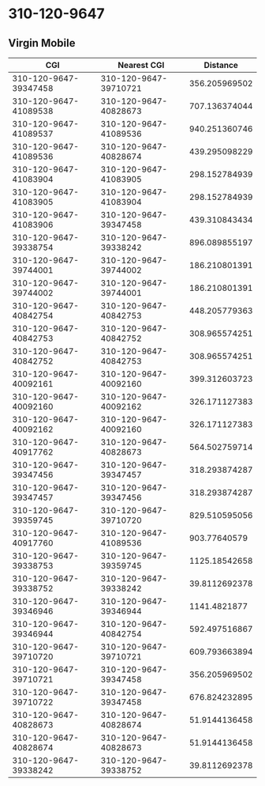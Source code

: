# 310-120-9647
## Virgin Mobile


| CGI | Nearest CGI | Distance |
|-----|-------------|----------|
| 310-120-9647-39347458 | 310-120-9647-39710721 | 356.205969502 |
| 310-120-9647-41089538 | 310-120-9647-40828673 | 707.136374044 |
| 310-120-9647-41089537 | 310-120-9647-41089536 | 940.251360746 |
| 310-120-9647-41089536 | 310-120-9647-40828674 | 439.295098229 |
| 310-120-9647-41083904 | 310-120-9647-41083905 | 298.152784939 |
| 310-120-9647-41083905 | 310-120-9647-41083904 | 298.152784939 |
| 310-120-9647-41083906 | 310-120-9647-39347458 | 439.310843434 |
| 310-120-9647-39338754 | 310-120-9647-39338242 | 896.089855197 |
| 310-120-9647-39744001 | 310-120-9647-39744002 | 186.210801391 |
| 310-120-9647-39744002 | 310-120-9647-39744001 | 186.210801391 |
| 310-120-9647-40842754 | 310-120-9647-40842753 | 448.205779363 |
| 310-120-9647-40842753 | 310-120-9647-40842752 | 308.965574251 |
| 310-120-9647-40842752 | 310-120-9647-40842753 | 308.965574251 |
| 310-120-9647-40092161 | 310-120-9647-40092160 | 399.312603723 |
| 310-120-9647-40092160 | 310-120-9647-40092162 | 326.171127383 |
| 310-120-9647-40092162 | 310-120-9647-40092160 | 326.171127383 |
| 310-120-9647-40917762 | 310-120-9647-40828673 | 564.502759714 |
| 310-120-9647-39347456 | 310-120-9647-39347457 | 318.293874287 |
| 310-120-9647-39347457 | 310-120-9647-39347456 | 318.293874287 |
| 310-120-9647-39359745 | 310-120-9647-39710720 | 829.510595056 |
| 310-120-9647-40917760 | 310-120-9647-41089536 | 903.77640579 |
| 310-120-9647-39338753 | 310-120-9647-39359745 | 1125.18542658 |
| 310-120-9647-39338752 | 310-120-9647-39338242 | 39.8112692378 |
| 310-120-9647-39346946 | 310-120-9647-39346944 | 1141.4821877 |
| 310-120-9647-39346944 | 310-120-9647-40842754 | 592.497516867 |
| 310-120-9647-39710720 | 310-120-9647-39710721 | 609.793663894 |
| 310-120-9647-39710721 | 310-120-9647-39347458 | 356.205969502 |
| 310-120-9647-39710722 | 310-120-9647-39347458 | 676.824232895 |
| 310-120-9647-40828673 | 310-120-9647-40828674 | 51.9144136458 |
| 310-120-9647-40828674 | 310-120-9647-40828673 | 51.9144136458 |
| 310-120-9647-39338242 | 310-120-9647-39338752 | 39.8112692378 |
